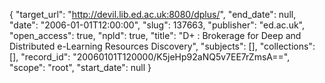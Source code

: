 {
  "target_url": "http://devil.lib.ed.ac.uk:8080/dplus/", 
  "end_date": null, 
  "date": "2006-01-01T12:00:00", 
  "slug": 137663, 
  "publisher": "ed.ac.uk", 
  "open_access": true, 
  "npld": true, 
  "title": "D+ : Brokerage for Deep and Distributed e-Learning Resources Discovery", 
  "subjects": [], 
  "collections": [], 
  "record_id": "20060101T120000/K5jeHp92aNQ5v7EE7rZmsA==", 
  "scope": "root", 
  "start_date": null
}

